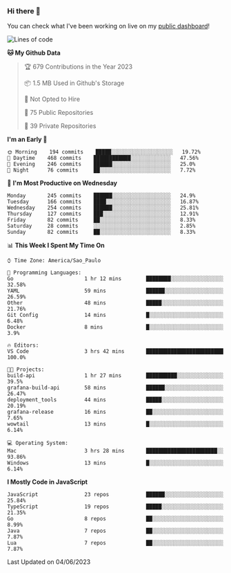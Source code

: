 ### Hi there 👋

<!--
**guicaulada/guicaulada** is a ✨ _special_ ✨ repository because its `README.md` (this file) appears on your GitHub profile.

Here are some ideas to get you started:

- 🔭 I’m currently working on ...
- 🌱 I’m currently learning ...
- 👯 I’m looking to collaborate on ...
- 🤔 I’m looking for help with ...
- 💬 Ask me about ...
- 📫 How to reach me: ...
- 😄 Pronouns: ...
- ⚡ Fun fact: ...
-->

You can check what I've been working on live on my [public dashboard](https://guicaulada.grafana.net/public-dashboards/7b7f644500ec4e6cb5d7a4e7b5ed0dab)!

<!--START_SECTION:waka-->
![Lines of code](https://img.shields.io/badge/From%20Hello%20World%20I%27ve%20Written-11.0%20million%20lines%20of%20code-blue)

**🐱 My Github Data** 

> 🏆 679 Contributions in the Year 2023
 > 
> 📦 1.5 MB Used in Github's Storage 
 > 
> 🚫 Not Opted to Hire
 > 
> 📜 75 Public Repositories 
 > 
> 🔑 39 Private Repositories  
 > 
**I'm an Early 🐤** 

```text
🌞 Morning    194 commits    █████░░░░░░░░░░░░░░░░░░░░   19.72% 
🌆 Daytime    468 commits    ████████████░░░░░░░░░░░░░   47.56% 
🌃 Evening    246 commits    ██████░░░░░░░░░░░░░░░░░░░   25.0% 
🌙 Night      76 commits     ██░░░░░░░░░░░░░░░░░░░░░░░   7.72%

```
📅 **I'm Most Productive on Wednesday** 

```text
Monday       245 commits    ██████░░░░░░░░░░░░░░░░░░░   24.9% 
Tuesday      166 commits    ████░░░░░░░░░░░░░░░░░░░░░   16.87% 
Wednesday    254 commits    ██████░░░░░░░░░░░░░░░░░░░   25.81% 
Thursday     127 commits    ███░░░░░░░░░░░░░░░░░░░░░░   12.91% 
Friday       82 commits     ██░░░░░░░░░░░░░░░░░░░░░░░   8.33% 
Saturday     28 commits     ░░░░░░░░░░░░░░░░░░░░░░░░░   2.85% 
Sunday       82 commits     ██░░░░░░░░░░░░░░░░░░░░░░░   8.33%

```


📊 **This Week I Spent My Time On** 

```text
⌚︎ Time Zone: America/Sao_Paulo

💬 Programming Languages: 
Go                       1 hr 12 mins        ████████░░░░░░░░░░░░░░░░░   32.58% 
YAML                     59 mins             ██████░░░░░░░░░░░░░░░░░░░   26.59% 
Other                    48 mins             █████░░░░░░░░░░░░░░░░░░░░   21.76% 
Git Config               14 mins             █░░░░░░░░░░░░░░░░░░░░░░░░   6.48% 
Docker                   8 mins              █░░░░░░░░░░░░░░░░░░░░░░░░   3.9%

🔥 Editors: 
VS Code                  3 hrs 42 mins       █████████████████████████   100.0%

🐱‍💻 Projects: 
build-api                1 hr 27 mins        ██████████░░░░░░░░░░░░░░░   39.5% 
grafana-build-api        58 mins             ██████░░░░░░░░░░░░░░░░░░░   26.47% 
deployment_tools         44 mins             █████░░░░░░░░░░░░░░░░░░░░   20.19% 
grafana-release          16 mins             ██░░░░░░░░░░░░░░░░░░░░░░░   7.65% 
wowtail                  13 mins             █░░░░░░░░░░░░░░░░░░░░░░░░   6.14%

💻 Operating System: 
Mac                      3 hrs 28 mins       ███████████████████████░░   93.86% 
Windows                  13 mins             █░░░░░░░░░░░░░░░░░░░░░░░░   6.14%

```

**I Mostly Code in JavaScript** 

```text
JavaScript               23 repos            ██████░░░░░░░░░░░░░░░░░░░   25.84% 
TypeScript               19 repos            █████░░░░░░░░░░░░░░░░░░░░   21.35% 
Go                       8 repos             ██░░░░░░░░░░░░░░░░░░░░░░░   8.99% 
Java                     7 repos             ██░░░░░░░░░░░░░░░░░░░░░░░   7.87% 
Lua                      7 repos             ██░░░░░░░░░░░░░░░░░░░░░░░   7.87%

```



 Last Updated on 04/06/2023
<!--END_SECTION:waka-->
